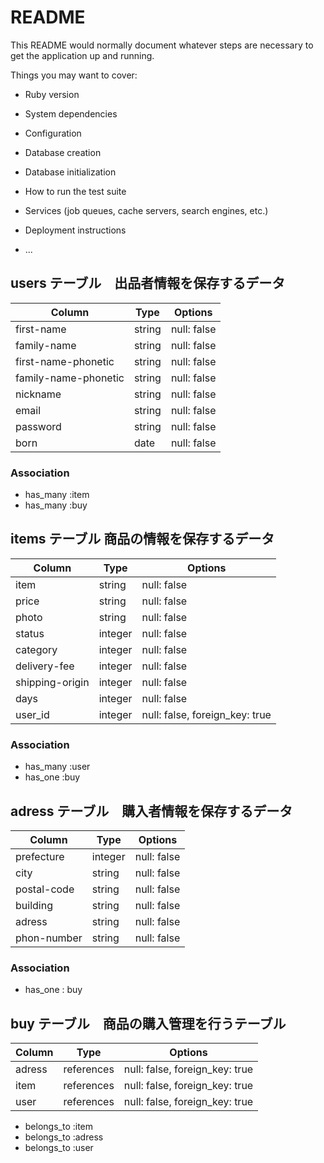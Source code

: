 # README

This README would normally document whatever steps are necessary to get the
application up and running.

Things you may want to cover:

* Ruby version

* System dependencies

* Configuration

* Database creation

* Database initialization

* How to run the test suite

* Services (job queues, cache servers, search engines, etc.)

* Deployment instructions

* ...


## users テーブル　出品者情報を保存するデータ

| Column               | Type   | Options     |
| -----------------    | ------ | ----------- |
| first-name           | string | null: false |
| family-name          | string | null: false |
| first-name-phonetic  | string | null: false |
| family-name-phonetic | string | null: false |
| nickname             | string | null: false |
| email                | string | null: false |
| password             | string | null: false |
| born                 | date   | null: false |

### Association
- has_many :item
- has_many :buy

## items テーブル 商品の情報を保存するデータ

| Column           | Type    | Options     |
| ---------------  | ------- | ----------- |
| item             | string  | null: false |
| price            | string  | null: false |
| photo            | string  | null: false |
| status           | integer | null: false |
| category         | integer | null: false |
| delivery-fee     | integer | null: false |
| shipping-origin  | integer | null: false |
| days             | integer | null: false |
| user_id          | integer | null: false, foreign_key: true |


### Association
- has_many :user
- has_one :buy



## adress テーブル　購入者情報を保存するデータ

| Column      | Type    | Options                        |
| ----------  | ------  | ------------------------------ |
| prefecture  | integer | null: false                    |
| city        | string  | null: false                    |
| postal-code | string  | null: false                    |
| building    | string  | null: false                    |
| adress      | string  | null: false                    |
| phon-number | string  | null: false                    |


### Association
- has_one : buy

## buy テーブル　商品の購入管理を行うテーブル

| Column | Type       | Options                        |
| ------ | ---------- | ------------------------------ |
| adress | references | null: false, foreign_key: true |
| item   | references | null: false, foreign_key: true |
| user   | references | null: false, foreign_key: true |

- belongs_to :item
- belongs_to :adress
- belongs_to :user